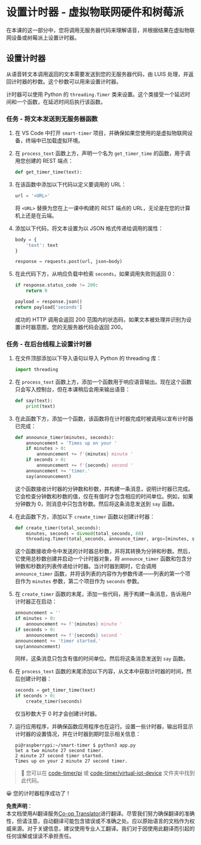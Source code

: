 <!--
CO_OP_TRANSLATOR_METADATA:
{
  "original_hash": "64ad4ddb4de81a18b7252e968f10b404",
  "translation_date": "2025-08-25T00:04:25+00:00",
  "source_file": "6-consumer/lessons/3-spoken-feedback/single-board-computer-set-timer.md",
  "language_code": "zh"
}
-->
# 设置计时器 - 虚拟物联网硬件和树莓派

在本课的这一部分中，您将调用无服务器代码来理解语音，并根据结果在虚拟物联网设备或树莓派上设置计时器。

## 设置计时器

从语音转文本调用返回的文本需要发送到您的无服务器代码，由 LUIS 处理，并返回计时器的秒数。这个秒数可以用来设置计时器。

计时器可以使用 Python 的 `threading.Timer` 类来设置。这个类接受一个延迟时间和一个函数，在延迟时间后执行该函数。

### 任务 - 将文本发送到无服务器函数

1. 在 VS Code 中打开 `smart-timer` 项目，并确保如果您使用的是虚拟物联网设备，终端中已加载虚拟环境。

1. 在 `process_text` 函数上方，声明一个名为 `get_timer_time` 的函数，用于调用您创建的 REST 端点：

    ```python
    def get_timer_time(text):
    ```

1. 在该函数中添加以下代码以定义要调用的 URL：

    ```python
    url = '<URL>'
    ```

    将 `<URL>` 替换为您在上一课中构建的 REST 端点的 URL，无论是在您的计算机上还是在云端。

1. 添加以下代码，将文本设置为以 JSON 格式传递给调用的属性：

    ```python
    body = {
        'text': text
    }
    
    response = requests.post(url, json=body)
    ```

1. 在此代码下方，从响应负载中检索 `seconds`，如果调用失败则返回 0：

    ```python
    if response.status_code != 200:
        return 0
    
    payload = response.json()
    return payload['seconds']
    ```

    成功的 HTTP 调用会返回 200 范围内的状态码，如果文本被处理并识别为设置计时器意图，您的无服务器代码会返回 200。

### 任务 - 在后台线程上设置计时器

1. 在文件顶部添加以下导入语句以导入 Python 的 threading 库：

    ```python
    import threading
    ```

1. 在 `process_text` 函数上方，添加一个函数用于响应语音输出。现在这个函数只会写入控制台，但在本课稍后会用来输出语音：

    ```python
    def say(text):
        print(text)
    ```

1. 在此函数下方，添加一个函数，该函数将在计时器完成时被调用以宣布计时器已完成：

    ```python
    def announce_timer(minutes, seconds):
        announcement = 'Times up on your '
        if minutes > 0:
            announcement += f'{minutes} minute '
        if seconds > 0:
            announcement += f'{seconds} second '
        announcement += 'timer.'
        say(announcement)
    ```

    这个函数接收计时器的分钟数和秒数，并构建一条消息，说明计时器已完成。它会检查分钟数和秒数的值，仅在有值时才包含相应的时间单位。例如，如果分钟数为 0，则消息中只包含秒数。然后将这条消息发送到 `say` 函数。

1. 在此函数下方，添加以下 `create_timer` 函数以创建计时器：

    ```python
    def create_timer(total_seconds):
        minutes, seconds = divmod(total_seconds, 60)
        threading.Timer(total_seconds, announce_timer, args=[minutes, seconds]).start()
    ```

    这个函数接收命令中发送的计时器总秒数，并将其转换为分钟和秒数。然后，它使用总秒数创建并启动一个计时器对象，将 `announce_timer` 函数和包含分钟数和秒数的列表传递给计时器。当计时器到期时，它会调用 `announce_timer` 函数，并将该列表的内容作为参数传递——列表的第一个项目作为 `minutes` 参数，第二个项目作为 `seconds` 参数。

1. 在 `create_timer` 函数的末尾，添加一些代码，用于构建一条消息，告诉用户计时器正在启动：

    ```python
    announcement = ''
    if minutes > 0:
        announcement += f'{minutes} minute '
    if seconds > 0:
        announcement += f'{seconds} second '    
    announcement += 'timer started.'
    say(announcement)
    ```

    同样，这条消息只包含有值的时间单位。然后将这条消息发送到 `say` 函数。

1. 在 `process_text` 函数的末尾添加以下内容，从文本中获取计时器的时间，然后创建计时器：

    ```python
    seconds = get_timer_time(text)
    if seconds > 0:
        create_timer(seconds)
    ```

    仅当秒数大于 0 时才会创建计时器。

1. 运行应用程序，并确保函数应用程序也在运行。设置一些计时器，输出将显示计时器的设置情况，并在计时器到期时显示相关信息：

    ```output
    pi@raspberrypi:~/smart-timer $ python3 app.py 
    Set a two minute 27 second timer.
    2 minute 27 second timer started.
    Times up on your 2 minute 27 second timer.
    ```

> 💁 您可以在 [code-timer/pi](../../../../../6-consumer/lessons/3-spoken-feedback/code-timer/pi) 或 [code-timer/virtual-iot-device](../../../../../6-consumer/lessons/3-spoken-feedback/code-timer/virtual-iot-device) 文件夹中找到此代码。

😀 您的计时器程序成功了！

**免责声明**：  
本文档使用AI翻译服务[Co-op Translator](https://github.com/Azure/co-op-translator)进行翻译。尽管我们努力确保翻译的准确性，但请注意，自动翻译可能包含错误或不准确之处。应以原始语言的文档作为权威来源。对于关键信息，建议使用专业人工翻译。我们对于因使用此翻译而引起的任何误解或误读不承担责任。